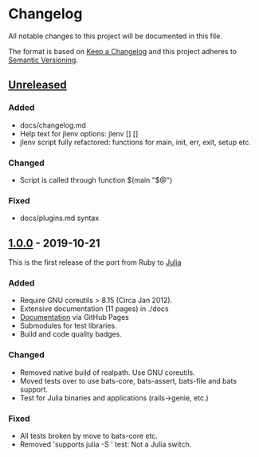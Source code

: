 # Changelog

All notable changes to this project will be documented in this file.

The format is based on [Keep a Changelog][kac] and this project adheres to
[Semantic Versioning][semver].

[kac]: https://keepachangelog.com/en/1.0.0/
[semver]: https://semver.org/

## [Unreleased]

### Added

* docs/changelog.md
* Help text for jlenv options: jlenv [<opts>] <command> [<args>]
* jlenv script fully refactored: functions for main, init, err, exit, setup etc.

### Changed

* Script is called through function $(main "$@")

### Fixed

* docs/plugins.md syntax

## [1.0.0] - 2019-10-21

This is the first release of the port from Ruby to [Julia](https://www.julialnag.org)

### Added

* Require GNU coreutils > 8.15 (Circa Jan 2012). 
* Extensive documentation (11 pages) in ./docs
* [Documentation](https://jlenv.github.io/jlenv) via GitHub Pages
* Submodules for test libraries.
* Build and code quality badges.

### Changed

* Removed native build of realpath.  Use GNU coreutils.
* Moved tests over to use bats-core, bats-assert, bats-file and bats support.
* Test for Julia binaries and applications (rails->genie, etc.)

### Fixed

* All tests broken by move to bats-core etc.
* Removed 'supports julia -S <cmd>' test: Not a Julia switch.

[Unreleased]: https://github.com/jlenv/jlenv/compare/1.0.0...HEAD
[1.0.0]: https://github.com/jlenv/jlenv/compare/0.0.0...1.0.0
